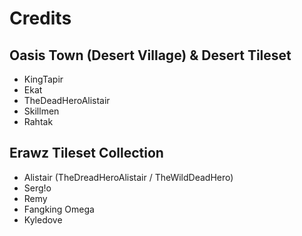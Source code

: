 # Credits

## Oasis Town (Desert Village) & Desert Tileset
- KingTapir
- Ekat
- TheDeadHeroAlistair
- Skillmen
- Rahtak

## Erawz Tileset Collection
- Alistair (TheDreadHeroAlistair / TheWildDeadHero)
- Serg!o
- Remy
- Fangking Omega
- Kyledove 